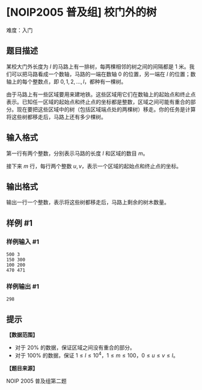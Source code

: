 # [NOIP2005 普及组] 校门外的树
难度：入门

## 题目描述

某校大门外长度为 $l$ 的马路上有一排树，每两棵相邻的树之间的间隔都是 $1$ 米。我们可以把马路看成一个数轴，马路的一端在数轴 $0$ 的位置，另一端在 $l$ 的位置；数轴上的每个整数点，即 $0,1,2,\dots,l$，都种有一棵树。


由于马路上有一些区域要用来建地铁。这些区域用它们在数轴上的起始点和终止点表示。已知任一区域的起始点和终止点的坐标都是整数，区域之间可能有重合的部分。现在要把这些区域中的树（包括区域端点处的两棵树）移走。你的任务是计算将这些树都移走后，马路上还有多少棵树。

## 输入格式

第一行有两个整数，分别表示马路的长度 $l$ 和区域的数目 $m$。

接下来 $m$ 行，每行两个整数 $u, v$，表示一个区域的起始点和终止点的坐标。

## 输出格式

输出一行一个整数，表示将这些树都移走后，马路上剩余的树木数量。

## 样例 #1

### 样例输入 #1

```
500 3
150 300
100 200
470 471
```

### 样例输出 #1

```
298
```

## 提示

**【数据范围】**

- 对于 $20\%$ 的数据，保证区域之间没有重合的部分。
- 对于 $100\%$ 的数据，保证 $1 \leq l \leq 10^4$，$1 \leq m \leq 100$，$0 \leq u \leq v \leq l$。

**【题目来源】**

NOIP 2005 普及组第二题